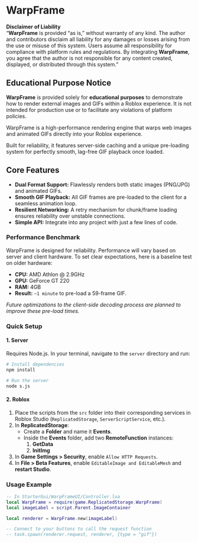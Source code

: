 # WarpFrame

**Disclaimer of Liability**  
“**WarpFrame** is provided “as is,” without warranty of any kind. The author and contributors disclaim all liability for any damages or losses arising from the use or misuse of this system. Users assume all responsibility for compliance with platform rules and regulations. By integrating **WarpFrame**, you agree that the author is not responsible for any content created, displayed, or distributed through this system.”

## Educational Purpose Notice

**WarpFrame** is provided solely for **educational purposes** to demonstrate how to render external images and GIFs within a Roblox experience. It is not intended for production use or to facilitate any violations of platform policies.

WarpFrame is a high-performance rendering engine that warps web images and animated GIFs directly into your Roblox experience.

Built for reliability, it features server-side caching and a unique pre-loading system for perfectly smooth, lag-free GIF playback once loaded.

## Core Features

-   **Dual Format Support:** Flawlessly renders both static images (PNG/JPG) and animated GIFs.
-   **Smooth GIF Playback:** All GIF frames are pre-loaded to the client for a seamless animation loop.
-   **Resilient Networking:** A retry mechanism for chunk/frame loading ensures reliability over unstable connections.
-   **Simple API:** Integrate into any project with just a few lines of code.

### Performance Benchmark

WarpFrame is designed for reliability. Performance will vary based on server and client hardware. To set clear expectations, here is a baseline test on older hardware:

-   **CPU:** AMD Athlon @ 2.9GHz
-   **GPU:** GeForce GT 220
-   **RAM:** 4GB
-   **Result:** `~1 minute` to pre-load a 59-frame GIF.

*Future optimizations to the client-side decoding process are planned to improve these pre-load times.*

### Quick Setup

#### 1. Server

Requires Node.js. In your terminal, navigate to the `server` directory and run:

```bash
# Install dependencies
npm install

# Run the server
node s.js
```

#### 2. Roblox

1.  Place the scripts from the `src` folder into their corresponding services in Roblox Studio (`ReplicatedStorage`, `ServerScriptService`, etc.).
2. In **ReplicatedStorage**:
   - Create a **Folder** and name it **Events**.
   - Inside the **Events** folder, add two **RemoteFunction** instances:
     1. **GetData**
     2. **InitImg**
3.  In **Game Settings > Security**, enable `Allow HTTP Requests`.
4.  In **File > Beta Features**, enable `EditableImage and EditableMesh` and **restart Studio**.

### Usage Example

```lua
-- In StarterGui/WarpFrameUI/Controller.lua
local WarpFrame = require(game.ReplicatedStorage.WarpFrame)
local imageLabel = script.Parent.ImageContainer

local renderer = WarpFrame.new(imageLabel)

-- Connect to your buttons to call the request function
-- task.spawn(renderer.request, renderer, {type = "gif"})
```
